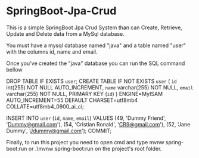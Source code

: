 # SpringBoot-Jpa-Crud

This is a simple SpringBoot Jpa Crud System than can Create, Retrieve, Update and Delete data from a MySql database.

You must have a mysql database named "java" and a table named "user" with the columns id, name and email.

Once you've created the "java" database you can run the SQL command bellow

DROP TABLE IF EXISTS `user`;
CREATE TABLE IF NOT EXISTS `user` (
  `id` int(255) NOT NULL AUTO_INCREMENT,
  `name` varchar(255) NOT NULL,
  `email` varchar(255) NOT NULL,
  PRIMARY KEY (`id`)
) ENGINE=MyISAM AUTO_INCREMENT=55 DEFAULT CHARSET=utf8mb4 COLLATE=utf8mb4_0900_ai_ci;

INSERT INTO `user` (`id`, `name`, `email`) VALUES
(49, 'Dummy Friend', 'Dummy@gmail.com'),
(54, 'Cristian Ronald', 'CR9@gmail.com'),
(52, 'Jane Dummy', 'Jdummy@gmail.com');
COMMIT;

Finally, to run this project you need to open cmd and type mvnw spring-boot:run or .\mvnw spring-boot:run on the project's root folder.

